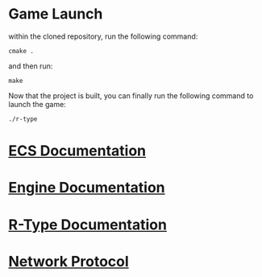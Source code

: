 # Game Launch
within the cloned repository, run the following command:
```
cmake .
```
and then run:
```
make
```
Now that the project is built, you can finally run the following command to launch the game:
```
./r-type
```

# [ECS Documentation](./docs/ECS.md)
# [Engine Documentation](./docs/Engine.md)
# [R-Type Documentation](./docs/R-Type.md)

# [Network Protocol](./docs/NetworkProtocol.md)